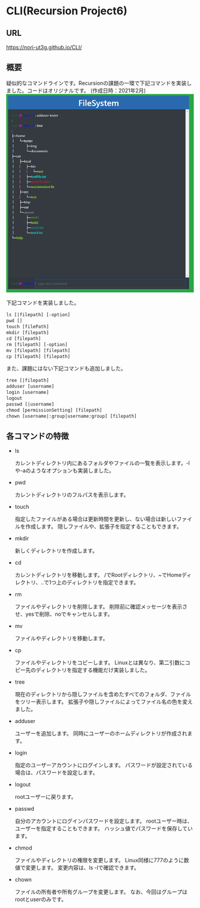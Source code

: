 # CLI(Recursion Project6)

## URL
https://nori-ut3g.github.io/CLI/

## 概要
疑似的なコマンドラインです。Recursionの課題の一環で下記コマンドを実装しました。コードはオリジナルです。
(作成日時：2021年2月)
![](img/demo_1.png)

下記コマンドを実装しました。
```angular2html
ls [|filepath] [-option]
pwd []
touch [filePath]
mkdir [filepath]
cd [filepath]
rm [filepath] [-option]
mv [filepath] [filepath]
cp [filepath] [filepath]
```

また、課題にはない下記コマンドも追加しました。

```angular2html
tree [|filepath]
adduser [username]
login [username]
logout
passwd [|username]
chmod [permissionSetting] [filepath]
chown [username|:group|username:group] [filepath]
```


## 各コマンドの特徴
- ls

    カレントディレクトリ内にあるフォルダやファイルの一覧を表示します。-lや-aのようなオプションも実装しました。

- pwd

    カレントディレクトリのフルパスを表示します。

- touch

    指定したファイルがある場合は更新時間を更新し、ない場合は新しいファイルを作成します。 隠しファイルや、拡張子を指定することもできます。

- mkdir

    新しくディレクトリを作成します。

- cd

    カレントディレクトリを移動します。
    /でRootディレクトリ、~でHomeディレクトリ、..で1つ上のディレクトリを指定できます。

- rm

    ファイルやディレクトリを削除します。
    削除前に確認メッセージを表示させ、yesで削除、noでキャンセルします。

- mv

    ファイルやディレクトリを移動します。

- cp

    ファイルやディレクトリをコピーします。
    Linuxとは異なり、第二引数にコピー先のディレクトリを指定する機能だけ実装しました。

- tree

    現在のディレクトリから隠しファイルを含めたすべてのフォルダ、ファイルをツリー表示します。
    拡張子や隠しファイルによってファイル名の色を変えました。

- adduser

    ユーザーを追加します。
    同時にユーザーのホームディレクトリが作成されます。

- login

    指定のユーザーアカウントにログインします。
    パスワードが設定されている場合は、パスワードを設定します。

- logout

    rootユーザーに戻ります。

- passwd

    自分のアカウントにログインパスワードを設定します。
    rootユーザー時は、ユーザーを指定することもできます。
    ハッシュ値でパスワードを保存しています。

- chmod

    ファイルやディレクトリの権限を変更します。
    Linux同様に777のように数値で変更します。
    変更内容は、ls -lで確認できます。

- chown

    ファイルの所有者や所有グループを変更します。
    なお、今回はグループはrootとuserのみです。